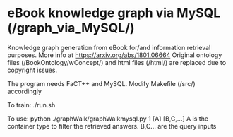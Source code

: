 eBook knowledge graph via MySQL (/graph_via_MySQL/)
=================================

Knowledge graph generation from eBook for/and information retrieval purposes. More info at https://arxiv.org/abs/1801.06664
Original ontology files (/BookOntology/wConcept/) and html files (/html/) are replaced due to copyright issues. 

The program needs FaCT++ and MySQL. Modify Makefile (/src/) accordingly

To train: ./run.sh

To use:
python ./graphWalk/graphWalkmysql.py 1 [A] [B,C,...]
A is the container type to filter the retrieved answers. B,C... are the query inputs
